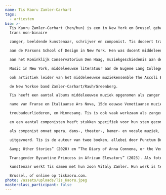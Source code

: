 ```yaml
---
name: Tis Kaoru Zamler-Carhart
tags:
  - artiesten
bio: >-
  Tis Kaoru Zamler-Carhart (hen/hun) is een in New York en Brussel gebaseerde
  trans non-binaire

  zanger, beeldende kunstenaar, schrijver en componist. Tis doceert transdisciplinaire vormgeving

  aan de Parsons School of Design in New York. Hen was docent middeleeuwse muziek en Latijn

  aan het Koninklijk Conservatorium Den Haag, muziekgeschiedenis aan de Mannes School of

  Music in New York, middeleeuwse literatuur aan de Eugene Lang College in New York, alsmede

  ook artistiek leider van het middeleeuwse muziekensemble The Ascoli Ensemble, en zanger van

  de New Yorkse band Zamler-Carhart/Rauh/Greenberg.

  Tis heeft een aantal albums middeleeuwse muziek opgenomen als zanger en artistiek leider, met

  name van Franse en Italiaanse Ars Nova, 15de eeuwse Venetiaanse muziek, Occitaanse

  troubadourliederen, en Minnesang. Tis is ook vaak werkzaam als zanger van hedendaagse muziek

  en een aantal componisten heeft stukken specifiek voor hun stem gecomponeerd. Hun eigen werk

  als componist omvat opera, dans-, theater-, kamer- en vocale muziek, en is in diverse landen

  uitgevoerd. Tis is de auteur van twee boeken, allebei door Punctum Books uitgegeven: “The Goths

  &amp; Other Stories” (2020) en “The Diary of Anna Comnena, or the Very Political Adventures of a

  Transgender Byzantine Princess in African Elevators” (2023). Als fotograaf en beeldende

  kunstenaar werkt Tis samen met hun zoon Vitaly Zamler. Hun werk is te zien bij Galerie Mhaata in

  Brussel, of online op tiskaoru.com.
photo: /assets/uploads/Tis_Kaoru.jpeg
masterclass_participant: false
---
```

